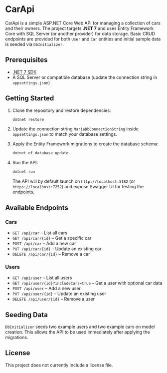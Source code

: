 # CarApi

CarApi is a simple ASP.NET Core Web API for managing a collection of cars and their owners. The project targets **.NET 7** and uses Entity Framework Core with SQL Server (or another provider) for data storage. Basic CRUD endpoints are provided for both `User` and `Car` entities and initial sample data is seeded via `DbInitializer`.

## Prerequisites

- [.NET 7 SDK](https://dotnet.microsoft.com/download)
- A SQL Server or compatible database (update the connection string in `appsettings.json`)

## Getting Started

1. Clone the repository and restore dependencies:

   ```bash
   dotnet restore
   ```

2. Update the connection string `MariaDbConnectionString` inside `appsettings.json` to match your database settings.

3. Apply the Entity Framework migrations to create the database schema:

   ```bash
   dotnet ef database update
   ```

4. Run the API:

   ```bash
   dotnet run
   ```

   The API will by default launch on `http://localhost:5182` (or `https://localhost:7252`) and expose Swagger UI for testing the endpoints.

## Available Endpoints

### Cars

- `GET /api/car` – List all cars
- `GET /api/car/{id}` – Get a specific car
- `POST /api/car` – Add a new car
- `PUT /api/car/{id}` – Update an existing car
- `DELETE /api/car/{id}` – Remove a car

### Users

- `GET /api/user` – List all users
- `GET /api/user/{id}?includeCars=true` – Get a user with optional car data
- `POST /api/user` – Add a new user
- `PUT /api/user/{id}` – Update an existing user
- `DELETE /api/user/{id}` – Remove a user

## Seeding Data

`DbInitializer` seeds two example users and two example cars on model creation. This allows the API to be used immediately after applying the migrations.

## License

This project does not currently include a license file.

